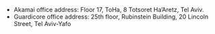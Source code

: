 - Akamai office address: Floor 17, ToHa, 8 Totsoret Ha’Aretz, Tel Aviv.
- Guardicore office address: 25th floor, Rubinstein Building, 20 Lincoln Street, Tel Aviv-Yafo